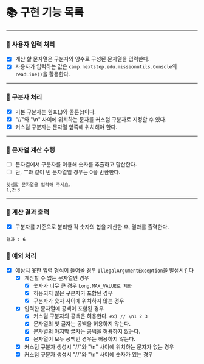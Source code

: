 # 📚 구현 기능 목록

---

### 📌 사용자 입력 처리

- [x] 계산 할 문자열은 구분자와 양수로 구성된 문자열을 입력한다.
- [x] 사용자가 입력하는 값은 `camp.nextstep.edu.missionutils.Console`의 `readLine()`을 활용한다.

---

### 📌 구분자 처리

- [x] 기본 구분자는 쉼표(,)와 콜론(:)이다.
- [x] "//"와 "\n" 사이에 위치하는 문자를 커스텀 구분자로 지정할 수 있다.
- [x] 커스텀 구분자는 문자열 앞쪽에 위치해야 한다.

---

### 📌 문자열 계산 수행

- [ ] 문자열에서 구분자를 이용해 숫자를 추출하고 합산한다.
- [ ] 단, ""과 같이 빈 문자열일 경우는 0을 반환한다.

```text
덧셈할 문자열을 입력해 주세요.
1,2:3
```

---

### 📌 계산 결과 출력

-[x] 구분자를 기준으로 분리한 각 숫자의 합을 계산한 후, 결과를 출력한다.

```text
결과 : 6
```

### 🚫 예외 처리

- [x] 예상치 못한 입력 형식이 들어올 경우 ``IllegalArgumentException``을 발생시킨다
    - [x] 계산할 수 없는 문자열인 경우
        - [x] 숫자가 너무 큰 경우 ```Long.MAX_VALUE로 제한```
        - [x] 허용되지 않은 구분자가 포함된 경우
        - [x] 구분자가 숫자 사이에 위치하지 않는 경우
    - [x] 입력한 문자열에 공백이 포함된 경우
        - [x] 커스텀 구분자의 공백은 허용한다. ```ex) // \n1 2 3```
        - [x] 문자열의 첫 글자는 공백을 허용하지 않는다.
        - [x] 문자열의 마지막 글자는 공백을 허용하지 않는다.
        - [x] 문자열이 모두 공백인 경우는 허용하지 않는다.
    - [x] 커스텀 구분자 생성시 "//"와 "\n" 사이에 위치하는 문자가 없는 경우
    - [x] 커스텀 구분자 생성시 "//"와 "\n" 사이에 숫자가 있는 경우